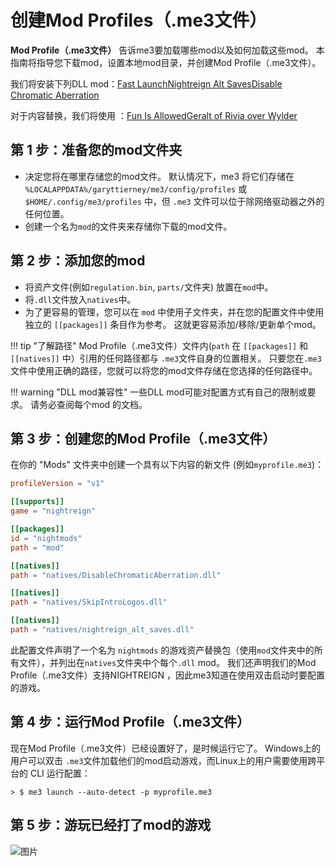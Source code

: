 # 创建Mod Profiles（.me3文件）

**Mod Profile（.me3文件）** 告诉me3要加载哪些mod以及如何加载这些mod。 本指南将指导您下载mod，设置本地mod目录，并创建Mod Profile（.me3文件）。

我们将安装下列DLL mod：[Fast Launch](https://www.nexusmods.com/eldenringnightreign/mods/30)[Nightreign Alt Saves](https://www.nexusmods.com/eldenringnightreign/mods/4)[Disable Chromatic Aberration](https://www.nexusmods.com/eldenringnightreign/mods/67)

对于内容替换，我们将使用 ：[Fun Is Allowed](https://www.nexusmods.com/eldenringnightreign/mods/49)[Geralt of Rivia over Wylder](https://www.nexusmods.com/eldenringnightreign/mods/63)

## 第 1 步：准备您的mod文件夹

- 决定您将在哪里存储您的mod文件。 默认情况下，me3 将它们存储在 `%LOCALAPPDATA%/garyttierney/me3/config/profiles` 或 `$HOME/.config/me3/profiles` 中，但 `.me3` 文件可以位于除网络驱动器之外的任何位置。
- 创建一个名为`mod`的文件夹来存储你下载的mod文件。

## 第 2 步：添加您的mod

- 将资产文件(例如`regulation.bin`, `parts/`文件夹) 放置在`mod`中。
- 将`.dll`文件放入`natives`中。
- 为了更容易的管理，您可以在 `mod` 中使用子文件夹，并在您的配置文件中使用独立的 `[[packages]]` 条目作为参考。 这就更容易添加/移除/更新单个mod。

!!! tip "了解路径"
    Mod Profile（.me3文件）文件内(`path` 在 `[[packages]]` 和 `[[natives]]` 中）引用的任何路径都与 `.me3`文件自身的位置相关。
    只要您在`.me3`文件中使用正确的路径，您就可以将您的mod文件存储在您选择的任何路径中。



!!! warning "DLL mod兼容性"
    一些DLL mod可能对配置方式有自己的限制或要求。 请务必查阅每个mod 的文档。

## 第 3 步：创建您的Mod Profile（.me3文件）

在你的 "Mods" 文件夹中创建一个具有以下内容的新文件 (例如`myprofile.me3`)：

```toml
profileVersion = "v1"

[[supports]]
game = "nightreign"

[[packages]]
id = "nightmods"
path = "mod"

[[natives]]
path = "natives/DisableChromaticAberration.dll"

[[natives]]
path = "natives/SkipIntroLogos.dll"

[[natives]]
path = "natives/nightreign_alt_saves.dll"
```

此配置文件声明了一个名为 `nightmods` 的游戏资产替换包（使用`mod`文件夹中的所有文件），并列出在`natives`文件夹中个每个`.dll` mod。 我们还声明我们的Mod Profile（.me3文件）支持NIGHTREIGN ，因此me3知道在使用双击启动时要配置的游戏。

## 第 4 步：运行Mod Profile（.me3文件）

现在Mod Profile（.me3文件）已经设置好了，是时候运行它了。 Windows上的用户可以双击 `.me3`文件加载他们的mod启动游戏，而Linux上的用户需要使用跨平台的 CLI 运行配置：

```shell
> $ me3 launch --auto-detect -p myprofile.me3
```

## 第 5 步：游玩已经打了mod的游戏

![图片](https://github.com/user-attachments/assets/9da0bf73-695d-4f0b-af83-2c88e6328fd3)
